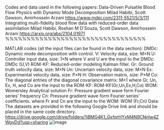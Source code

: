 Codes and data used in the following papers:
	Data-Driven Pulsatile Blood Flow Physics with Dynamic Mode Decomposition
Milad Habibi, Scott Dawson, Amirhossein Arzani
 https://www.mdpi.com/2311-5521/5/3/111
	Integrating multi-fidelity blood flow data with reduced-order data assimilation
	Milad Habibi, Roshan M D'Souza, Scott Dawson, Amirhossein Arzani
	https://arxiv.org/abs/2104.01971
  %%%%%%%%%%%%%%%%%%%%%%%%%%%%%%%%%

MATLAB codes (all the input files can be found in the data section):
	DMDc: Dynamic mode decomposition with control.
V: Velocity data, size: M×N
U: Controller input data, size: 1×N
where V and U are the input to the DMDc: DMDc (U,V)
	ROM-KF: Reduced-order modeling Kalman filter.
Gr: Ground truth velocity data, size: M×N
Un: Uncertain velocity data, size: M×N
Ex: Experimental velocity data, size: P×N
H: Observation matrix, size: P×M
Co: The diagonal entries of the diagonal covariance matrix: M×1
where Gr, Un, Ex, H, and Co are the input to the ROM-KF: 
ROM-KF(Gr,Un,Ex,H,Co)
	WOM: Womersley Analytical solution
Fr: Pressure gradient wave form Fourier series’ frequency 
Cn: Pressure gradient wave form Fourier series’ coefficients.
where Fr and Cn are the input to the WOM: WOM (Fr,Cn)
Data:
The datasets are provided in the following Google Drive link and should be placed in the same code directory.
https://drive.google.com/drive/folders/1iBMG4K1_GxfqrHYxM4N9CNnlw4ZWgyDd?usp=sharing 
![image](https://user-images.githubusercontent.com/48529626/116927760-f08a9400-ac10-11eb-8c51-8d1c109e994a.png)



